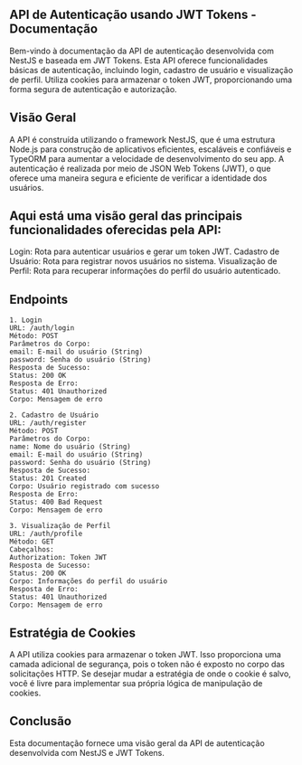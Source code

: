 ## API de Autenticação usando JWT Tokens - Documentação
Bem-vindo à documentação da API de autenticação desenvolvida com NestJS e baseada em JWT Tokens. Esta API oferece funcionalidades básicas de autenticação, incluindo login, cadastro de usuário e visualização de perfil. Utiliza cookies para armazenar o token JWT, proporcionando uma forma segura de autenticação e autorização.

## Visão Geral
A API é construída utilizando o framework NestJS, que é uma estrutura Node.js para construção de aplicativos eficientes, escaláveis e confiáveis e TypeORM para aumentar a velocidade de desenvolvimento do seu app. A autenticação é realizada por meio de JSON Web Tokens (JWT), o que oferece uma maneira segura e eficiente de verificar a identidade dos usuários.

## Aqui está uma visão geral das principais funcionalidades oferecidas pela API:

Login: Rota para autenticar usuários e gerar um token JWT.
Cadastro de Usuário: Rota para registrar novos usuários no sistema.
Visualização de Perfil: Rota para recuperar informações do perfil do usuário autenticado.

## Endpoints
```
1. Login
URL: /auth/login
Método: POST
Parâmetros do Corpo:
email: E-mail do usuário (String)
password: Senha do usuário (String)
Resposta de Sucesso:
Status: 200 OK
Resposta de Erro:
Status: 401 Unauthorized
Corpo: Mensagem de erro
```
```
2. Cadastro de Usuário
URL: /auth/register
Método: POST
Parâmetros do Corpo:
name: Nome do usuário (String)
email: E-mail do usuário (String)
password: Senha do usuário (String)
Resposta de Sucesso:
Status: 201 Created
Corpo: Usuário registrado com sucesso
Resposta de Erro:
Status: 400 Bad Request
Corpo: Mensagem de erro
```
```
3. Visualização de Perfil
URL: /auth/profile
Método: GET
Cabeçalhos:
Authorization: Token JWT
Resposta de Sucesso:
Status: 200 OK
Corpo: Informações do perfil do usuário
Resposta de Erro:
Status: 401 Unauthorized
Corpo: Mensagem de erro
```

## Estratégia de Cookies
A API utiliza cookies para armazenar o token JWT. Isso proporciona uma camada adicional de segurança, pois o token não é exposto no corpo das solicitações HTTP. Se desejar mudar a estratégia de onde o cookie é salvo, você é livre para implementar sua própria lógica de manipulação de cookies.

## Conclusão
Esta documentação fornece uma visão geral da API de autenticação desenvolvida com NestJS e JWT Tokens.




